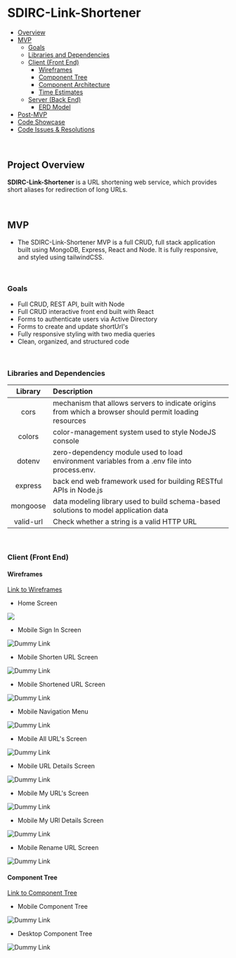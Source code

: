 # SDIRC-Link-Shortener 
- [Overview](#overview)
- [MVP](#mvp)
  - [Goals](#goals)
  - [Libraries and Dependencies](#libraries-and-dependencies)
  - [Client (Front End)](#client-front-end)
    - [Wireframes](#wireframes)
    - [Component Tree](#component-tree)
    - [Component Architecture](#component-architecture)
    - [Time Estimates](#time-estimates)
  - [Server (Back End)](#server-back-end)
    - [ERD Model](#erd-model)
- [Post-MVP](#post-mvp)
- [Code Showcase](#code-showcase)
- [Code Issues & Resolutions](#code-issues--resolutions)

<br>

## Project Overview

**SDIRC-Link-Shortener**  is a URL shortening web service, which provides short aliases for redirection of long URLs. 

<br>

## MVP

- The SDIRC-Link-Shortener MVP is a full CRUD, full stack application built using MongoDB, Express, React and Node. It is fully responsive, and styled using tailwindCSS.
<br>

### Goals

- Full CRUD, REST API, built with Node
- Full CRUD interactive front end built with React
- Forms to authenticate users via Active Directory
- Forms to create and update shortUrl's
- Fully responsive styling with two media queries
- Clean, organized, and structured code

<br>

### Libraries and Dependencies

|     Library      | Description                                |
| :--------------: | :----------------------------------------- |
| cors | mechanism that allows servers to indicate origins from which a browser should permit loading resources |
| colors | color-management system used to style NodeJS console |
| dotenv | zero-dependency module used to load environment variables from a .env file into process.env. |
| express | back end web framework used for building RESTful APIs in Node.js |
| mongoose | data modeling library used to build schema-based solutions to model application data |
| valid-url | Check whether a string is a valid HTTP URL |
<br>

### Client (Front End)

#### Wireframes

[Link to Wireframes](https://www.figma.com/file/9ArR80N00RAJ1YmVlvpijc/Wireframes?t=gaMT5kgmH8HfVA9s-6)

- Home Screen   

<img src='meta-minds-fe/src/assets/images/Group 24.png'>

- Mobile Sign In Screen

![Dummy Link](https://res.cloudinary.com/daefwvbfj/image/upload/v1669915201/SDIRC-Link-Shortener/Mobile-Wireframes/Group_3_umbzzx.png)

- Mobile Shorten URL Screen

![Dummy Link](https://res.cloudinary.com/daefwvbfj/image/upload/v1669915406/SDIRC-Link-Shortener/Mobile-Wireframes/Group_4_ogqbyb.png)

- Mobile Shortened URL Screen

![Dummy Link](https://res.cloudinary.com/daefwvbfj/image/upload/v1669923037/SDIRC-Link-Shortener/Mobile-Wireframes/Group_12_u61phq.png)

- Mobile Navigation Menu

![Dummy Link](https://res.cloudinary.com/daefwvbfj/image/upload/v1669923110/SDIRC-Link-Shortener/Mobile-Wireframes/Group_13_1_gjdanu.png)

- Mobile All URL's Screen

![Dummy Link](https://res.cloudinary.com/daefwvbfj/image/upload/v1669915662/SDIRC-Link-Shortener/Mobile-Wireframes/Group_7_ufpd5v.png)

- Mobile URL Details Screen 

![Dummy Link](https://res.cloudinary.com/daefwvbfj/image/upload/v1669915775/SDIRC-Link-Shortener/Mobile-Wireframes/Group_8_hhwqwf.png)

- Mobile My URL's Screen 

![Dummy Link](https://res.cloudinary.com/daefwvbfj/image/upload/v1669915876/SDIRC-Link-Shortener/Mobile-Wireframes/Group_9_n0mbtr.png)

- Mobile My URl Details Screen 

![Dummy Link](https://res.cloudinary.com/daefwvbfj/image/upload/v1669915876/SDIRC-Link-Shortener/Mobile-Wireframes/Group_9_n0mbtr.png)

- Mobile Rename URL Screen

![Dummy Link](https://res.cloudinary.com/daefwvbfj/image/upload/v1669916063/SDIRC-Link-Shortener/Mobile-Wireframes/Group_11_tmnqon.png)



#### Component Tree

[Link to Component Tree](https://www.figma.com/file/eOt4Lh4EN8KzqvXVt3Awpi/Component-Trees?node-id=0%3A1&t=gaMT5kgmH8HfVA9s-0)

- Mobile Component Tree

![Dummy Link](https://res.cloudinary.com/daefwvbfj/image/upload/v1669916277/SDIRC-Link-Shortener/Mobile-Component-Hierarchy/Group_1_1_oefk7z.png)

- Desktop Component Tree

![Dummy Link](https://res.cloudinary.com/daefwvbfj/image/upload/v1669916277/SDIRC-Link-Shortener/Mobile-Component-Hierarchy/Group_1_1_oefk7z.png)
